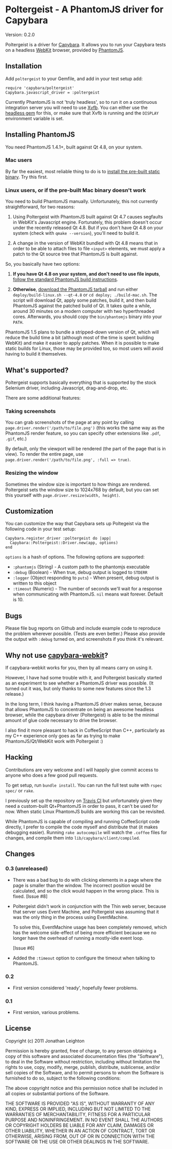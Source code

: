 # Poltergeist - A PhantomJS driver for Capybara #

Version: 0.2.0

Poltergeist is a driver for [Capybara](https://github.com/jnicklas/capybara). It allows you to
run your Capybara tests on a headless [WebKit](http://webkit.org) browser,
provided by [PhantomJS](http://www.phantomjs.org/).

## Installation ##

Add `poltergeist` to your Gemfile, and add in your test setup add:

    require 'capybara/poltergeist'
    Capybara.javascript_driver = :poltergeist

Currently PhantomJS is not 'truly headless', so to run it on a continuous integration
server you will need to use [Xvfb](http://en.wikipedia.org/wiki/Xvfb). You can either use the
[headless gem](https://github.com/leonid-shevtsov/headless) for this,
or make sure that Xvfb is running and the `DISPLAY` environment variable is set.

## Installing PhantomJS ##

You need PhantomJS 1.4.1+, built against Qt 4.8, on your system.

### Mac users ##

By far the easiest, most reliable thing to do is to [install the
pre-built static binary](http://code.google.com/p/phantomjs/downloads/detail?name=phantomjs-1.4.1-macosx-static-x86.zip&can=2&q=).
Try this first.

### Linux users, or if the pre-built Mac binary doesn't work ###

You need to build PhantomJS manually. Unfortunately, this not
currently straightforward, for two reasons:

1. Using Poltergeist with PhantomJS built against Qt 4.7 causes
   segfaults in WebKit's Javascript engine. Fortunately, this problem
   doesn't occur under the recently released Qt 4.8. But if you don't
   have Qt 4.8 on your system (check with `qmake --version`), you'll
   need to build it.

2. A change in the version of WebKit bundled with Qt 4.8 means that in order
   to be able to attach files to file `<input>` elements, we must apply
   a patch to the Qt source tree that PhantomJS is built against.

So, you basically have two options:

1. **If you have Qt 4.8 on your system, and don't need to use file
   inputs**, [follow the standard PhantomJS build instructions](http://code.google.com/p/phantomjs/wiki/BuildInstructions).

2. **Otherwise**, [download the PhantomJS tarball](http://code.google.com/p/phantomjs/downloads/detail?name=phantomjs-1.4.1-source.tar.gz&can=2&q=)
   and run either `deploy/build-linux.sh --qt-4.8` or `cd deploy; ./build-mac.sh`.
   The script will
   download Qt, apply some patches, build it, and then build PhantomJS
   against the patched build of Qt. It takes quite a while, around 30
   minutes on a modern computer with two hyperthreaded cores. Afterwards,
   you should copy the `bin/phantomjs` binary into your `PATH`.

PhantomJS 1.5 plans to bundle a stripped-down version of Qt, which will
reduce the build time a bit (although most of the time is spent building
WebKit) and make it easier to apply patches. When it is possible to make
static builds for Linux, those may be provided too, so most users will
avoid having to build it themselves.

## What's supported? ##

Poltergeist supports basically everything that is supported by the stock Selenium driver,
including Javascript, drag-and-drop, etc.

There are some additional features:

### Taking screenshots ###

You can grab screenshots of the page at any point by calling
`page.driver.render('/path/to/file.png')` (this works the same way as the PhantomJS
render feature, so you can specify other extensions like `.pdf`, `.gif`, etc.)

By default, only the viewport will be rendered (the part of the page that is in view). To render
the entire page, use `page.driver.render('/path/to/file.png', :full => true)`.

### Resizing the window ###

Sometimes the window size is important to how things are rendered. Poltergeist sets the window
size to 1024x768 by default, but you can set this yourself with `page.driver.resize(width, height)`.

## Customization ##

You can customize the way that Capybara sets up Poltegeist via the following code in your
test setup:

    Capybara.register_driver :poltergeist do |app|
      Capybara::Poltergeist::Driver.new(app, options)
    end

`options` is a hash of options. The following options are supported:

  * `:phantomjs` (String) - A custom path to the phantomjs executable
  * `:debug` (Boolean) - When true, debug output is logged to `STDERR`
  * `:logger` (Object responding to `puts`) - When present, debug output is written to this object
  * `:timeout` (Numeric) - The number of seconds we'll wait for a response
    when communicating with PhantomJS. `nil` means wait forever. Default
    is 10.

## Bugs ##

Please file bug reports on Github and include example code to reproduce the problem wherever
possible. (Tests are even better.) Please also provide the output with
`:debug` turned on, and screenshots if you think it's relevant.

## Why not use [capybara-webkit](https://github.com/thoughtbot/capybara-webkit)? ##

If capybara-webkit works for you, then by all means carry on using it.

However, I have had some trouble with it, and Poltergeist basically started
as an experiment to see whether a PhantomJS driver was possible. (It turned out it
was, but only thanks to some new features since the 1.3 release.)

In the long term, I think having a PhantomJS driver makes sense, because that allows
PhantomJS to concentrate on being an awesome headless browser, while the capybara driver
(Poltergeist) is able to be the minimal amount of glue code necessary to drive the
browser.

I also find it more pleasant to hack in CoffeeScript than C++,
particularly as my C++ experience only goes as far as trying to make
PhantomJS/Qt/WebKit work with Poltergeist :)

## Hacking ##

Contributions are very welcome and I will happily give commit access to
anyone who does a few good pull requests.

To get setup, run `bundle install`. You can run the full test suite with
`rspec spec/` or `rake`.

I previously set up the repository on [Travis CI](http://travis-ci.org/)
but unfortunately given they need a custom-built Qt+PhantomJS in order
to pass, it can't be used for now. When static Linux PhantomJS builds
are working this can be revisited.

While PhantomJS is capable of compiling and running CoffeeScript code
directly, I prefer to compile the code myself and distribute that (it
makes debugging easier). Running `rake autocompile` will watch the
`.coffee` files for changes, and compile them into
`lib/capybara/client/compiled`.

## Changes ##

### 0.3 (unreleased) ###

* There was a bad bug to do with clicking elements in a page where the
  page is smaller than the window. The incorrect position would be
  calculated, and so the click would happen in the wrong place. This is
  fixed. [Issue #8]

* Poltergeist didn't work in conjunction with the Thin web server,
  because that server uses Event Machine, and Poltergeist was assuming
  that it was the only thing in the process using EventMachine.

  To solve this, EventMachine usage has been completely removed, which
  has the welcome side-effect of being more efficient because we
  no longer have the overhead of running a mostly-idle event loop.

  [Issue #6]

* Added the `:timeout` option to configure the timeout when talking to
  PhantomJS.

### 0.2 ###

* First version considered 'ready', hopefully fewer problems.

### 0.1 ###

* First version, various problems.

## License ##

Copyright (c) 2011 Jonathan Leighton

Permission is hereby granted, free of charge, to any person obtaining
a copy of this software and associated documentation files (the
"Software"), to deal in the Software without restriction, including
without limitation the rights to use, copy, modify, merge, publish,
distribute, sublicense, and/or sell copies of the Software, and to
permit persons to whom the Software is furnished to do so, subject to
the following conditions:

The above copyright notice and this permission notice shall be
included in all copies or substantial portions of the Software.

THE SOFTWARE IS PROVIDED "AS IS", WITHOUT WARRANTY OF ANY KIND,
EXPRESS OR IMPLIED, INCLUDING BUT NOT LIMITED TO THE WARRANTIES OF
MERCHANTABILITY, FITNESS FOR A PARTICULAR PURPOSE AND
NONINFRINGEMENT. IN NO EVENT SHALL THE AUTHORS OR COPYRIGHT HOLDERS BE
LIABLE FOR ANY CLAIM, DAMAGES OR OTHER LIABILITY, WHETHER IN AN ACTION
OF CONTRACT, TORT OR OTHERWISE, ARISING FROM, OUT OF OR IN CONNECTION
WITH THE SOFTWARE OR THE USE OR OTHER DEALINGS IN THE SOFTWARE.
